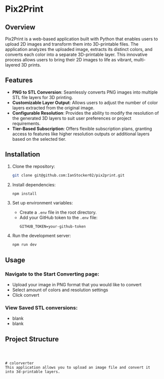 # Pix2Print

## Overview
Pix2Print is a web-based application built with Python that enables users to upload 2D images and transform them into 3D-printable files. The application analyzes the uploaded image, extracts its distinct colors, and converts each color into a separate 3D-printable layer. This innovative process allows users to bring their 2D images to life as vibrant, multi-layered 3D prints.


## Features
- **PNG to STL Conversion**: Seamlessly converts PNG images into multiple STL file layers for 3D printing.
- **Customizable Layer Output**: Allows users to adjust the number of color layers extracted from the original image.
- **Configurable Resolution**: Provides the ability to modify the resolution of the generated 3D layers to suit user preferences or project requirements.
- **Tier-Based Subscription**: Offers flexible subscription plans, granting access to features like higher resolution outputs or additional layers based on the selected tier.
## Installation
1. Clone the repository:
    ```bash
    git clone git@github.com:IanStocker02/pix2print.git
    ```

2. Install dependencies:
    ```bash
    npm install
    ```

3. Set up environment variables:
   - Create a `.env` file in the root directory.
   - Add your GitHub token to the `.env` file:
     ```
     GITHUB_TOKEN=your-github-token
     ```

4. Run the development server:
    ```bash
    npm run dev
    ```

## Usage
### Navigate to the Start Converting page:
- Upload your image in PNG format that you would like to convert
- Select amount of colors and resolution settings
- Click convert

### View Saved STL conversions:
- blank
- blank

## Project Structure
```plaintext



# colorverter
This application allows you to upload an image file and convert it into 3d-printable layers.
